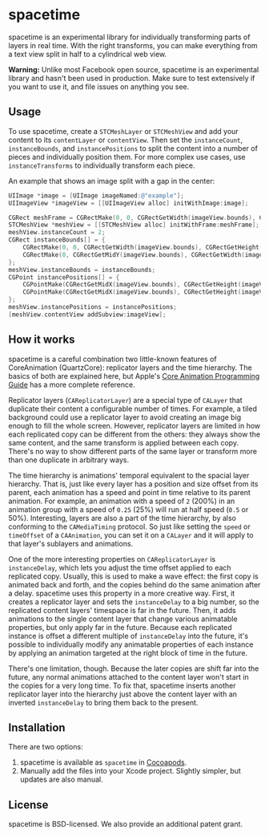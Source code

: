 # spacetime
spacetime is an experimental library for individually transforming parts of layers in real time. With the right transforms, you can make everything from a text view split in half to a cylindrical web view.

**Warning:** Unlike most Facebook open source, spacetime is an experimental library and hasn't been used in production. Make sure to test extensively if you want to use it, and file issues on anything you see.

## Usage
To use spacetime, create a `STCMeshLayer` or `STCMeshView` and add your content to its `contentLayer` or `contentView`. Then set the `instanceCount`, `instanceBounds`, and `instancePositions` to split the content into a number of pieces and individually position them. For more complex use cases, use `instanceTransforms` to individually transform each piece.

An example that shows an image split with a gap in the center:

```objective-c
UIImage *image = [UIImage imageNamed:@"example"];
UIImageView *imageView = [[UIImageView alloc] initWithImage:image];

CGRect meshFrame = CGRectMake(0, 0, CGRectGetWidth(imageView.bounds), CGRectGetHeight(imageView.bounds) * 1.5);
STCMeshView *meshView = [[STCMeshView alloc] initWithFrame:meshFrame];
meshView.instanceCount = 2;
CGRect instanceBounds[] = {
    CGRectMake(0, 0, CGRectGetWidth(imageView.bounds), CGRectGetHeight(imageView.bounds) / 2),
    CGRectMake(0, CGRectGetMidY(imageView.bounds), CGRectGetWidth(imageView.bounds), CGRectGetHeight(imageView.bounds) / 2),
};
meshView.instanceBounds = instanceBounds;
CGPoint instancePositions[] = {
    CGPointMake(CGRectGetMidX(imageView.bounds), CGRectGetHeight(imageView.bounds) / 4),
    CGPointMake(CGRectGetMidX(imageView.bounds), CGRectGetHeight(imageView.bounds) / 4 * 5),
};
meshView.instancePositions = instancePositions;
[meshView.contentView addSubview:imageView];
```

## How it works
spacetime is a careful combination two little-known features of CoreAnimation (QuartzCore): replicator layers and the time hierarchy. The basics of both are explained here, but Apple's [Core Animation Programming Guide](https://developer.apple.com/library/ios/documentation/Cocoa/Conceptual/CoreAnimation_guide/Introduction/Introduction.html#//apple_ref/doc/uid/TP40004514) has a more complete reference.

Replicator layers (`CAReplicatorLayer`) are a special type of `CALayer` that duplicate their content a configurable number of times. For example, a tiled background could use a replicator layer to avoid creating an image big enough to fill the whole screen. However, replicator layers are limited in how each replicated copy can be different from the others: they always show the same content, and the same transform is applied between each copy. There's no way to show different parts of the same layer or transform more than one duplicate in arbitrary ways.

The time hierarchy is animations' temporal equivalent to the spacial layer hierarchy. That is, just like every layer has a position and size offset from its parent, each animation has a speed and point in time relative to its parent animation. For example, an animation with a speed of `2` (200%) in an animation group with a speed of `0.25` (25%) will run at half speed (`0.5` or 50%). Interesting, layers are also a part of the time hierarchy, by also conforming to the `CAMediaTiming` protocol. So just like setting the `speed` or `timeOffset` of a `CAAnimation`, you can set it on a `CALayer` and it will apply to that layer's sublayers and animations.

One of the more interesting properties on `CAReplicatorLayer` is `instanceDelay`, which lets you adjust the time offset applied to each replicated copy. Usually, this is used to make a wave effect: the first copy is animated back and forth, and the copies behind do the same animation after a delay. spacetime uses this property in a more creative way. First, it creates a replicator layer and sets the `instanceDelay` to a big number, so the replicated content layers' timespace is far in the future. Then, it adds animations to the single content layer that change various animatable properties, but only apply far in the future. Because each replicated instance is offset a different multiple of `instanceDelay` into the future, it's possible to individually modify any animatable properties of each instance by applying an animation targeted at the right block of time in the future.

There's one limitation, though. Because the later copies are shift far into the future, any normal animations attached to the content layer won't start in the copies for a very long time. To fix that, spacetime inserts another replicator layer into the hierarchy just above the content layer with an inverted `instanceDelay` to bring them back to the present.

## Installation
There are two options:

 1. spacetime is available as `spacetime` in [Cocoapods](http://cocoapods.org).
 2. Manually add the files into your Xcode project. Slightly simpler, but updates are also manual.

## License
spacetime is BSD-licensed. We also provide an additional patent grant.


